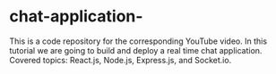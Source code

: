 # chat-application-
This is a code repository for the corresponding YouTube video. In this tutorial we are going to build and deploy a real time chat application. Covered topics: React.js, Node.js, Express.js, and Socket.io.
